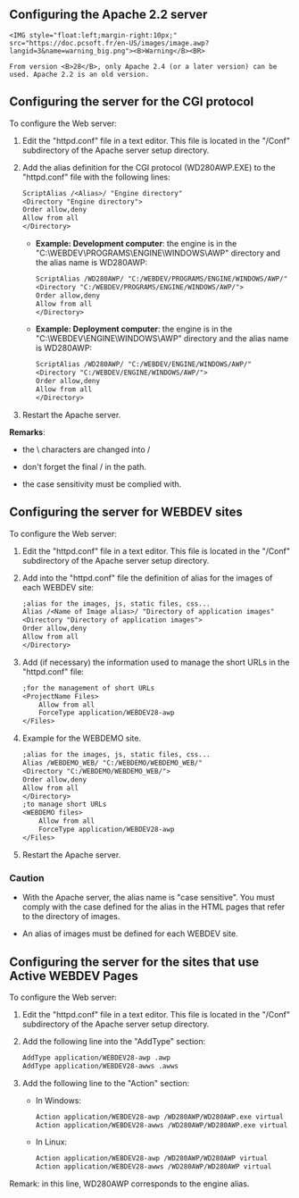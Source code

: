 
## Configuring the Apache 2.2 server
			

<DIV class="specObsolete">
	<IMG style="float:left;margin-right:10px;" src="https://doc.pcsoft.fr/en-US/images/image.awp?langid=3&name=warning_big.png"><B>Warning</B><BR>
	From version <B>28</B>, only Apache 2.4 (or a later version) can be used. Apache 2.2 is an old version.
</DIV><a name="NOTE1"></a>
<a name="NOTE1_1"></a>


## Configuring the server for the CGI protocol
<a name="configuring_the_server_for_the_cgi_protocol_ELTTEXTE000139"></a>
To configure the Web server: 

1. Edit the "httpd.conf" file in a text editor.
	This file is located in the "/Conf" subdirectory of the Apache server  setup directory.

2. Add the alias definition for the CGI protocol (WD280AWP.EXE) to the "httpd.conf" file with the following lines:
	
	```txt
	ScriptAlias /<Alias>/ "Engine directory"
	<Directory "Engine directory">
	Order allow,deny
	Allow from all
	</Directory>
	```


	- **Example: Development computer**: the engine is in the "C:\\WEBDEV\\PROGRAMS\\ENGINE\\WINDOWS\\AWP" directory and the alias name is WD280AWP:
			
		```txt
		ScriptAlias /WD280AWP/ "C:/WEBDEV/PROGRAMS/ENGINE/WINDOWS/AWP/"
		<Directory "C:/WEBDEV/PROGRAMS/ENGINE/WINDOWS/AWP/">
		Order allow,deny
		Allow from all
		</Directory>
		```


	- **Example: Deployment computer**: the engine is in the "C:\\WEBDEV\\ENGINE\\WINDOWS\\AWP" directory and the alias name is WD280AWP:
			
		```txt
		ScriptAlias /WD280AWP/ "C:/WEBDEV/ENGINE/WINDOWS/AWP/"
		<Directory "C:/WEBDEV/ENGINE/WINDOWS/AWP/">
		Order allow,deny
		Allow from all
		</Directory>
		```





3. Restart the Apache server.




**Remarks**:

- the \\ characters are changed into /

- don't forget the final / in the path.

- the case sensitivity must be complied with.




<a name="NOTE2"></a>
<a name="NOTE2_1"></a>


## Configuring the server for WEBDEV sites
<a name="configuring_the_server_for_webdev_sites_ELTTEXTE000163"></a>
To configure the Web server:

1. Edit the "httpd.conf" file in a text editor. This file is located in the "/Conf" subdirectory of the Apache server  setup directory.

2. Add into the "httpd.conf" file the definition of alias for the images of each WEBDEV site:
	
	```txt
	;alias for the images, js, static files, css...
	Alias /<Name of Image alias>/ "Directory of application images"
	<Directory "Directory of application images">
	Order allow,deny
	Allow from all
	</Directory>
	```


3. Add (if necessary) the information used to manage the short URLs in the "httpd.conf" file:
	
	```txt
	;for the management of short URLs
	<ProjectName Files>
		Allow from all
		ForceType application/WEBDEV28-awp 
	</Files>
	```


4. Example for the WEBDEMO site.
	
	```txt
	;alias for the images, js, static files, css...
	Alias /WEBDEMO_WEB/ "C:/WEBDEMO/WEBDEMO_WEB/"
	<Directory "C:/WEBDEMO/WEBDEMO_WEB/">
	Order allow,deny
	Allow from all
	</Directory>
	;to manage short URLs
	<WEBDEMO files>
		Allow from all
		ForceType application/WEBDEV28-awp 
	</Files>
	```


5. Restart the Apache server.



<a name="NOTE2_2"></a>


### Caution
<a name="caution_ELTPARAGRAPHE000065"></a>

- With the Apache server, the alias name is "case sensitive". You must comply with the case defined for the alias in the HTML pages that refer to the directory of images. 

- An alias of images must be defined for each WEBDEV site.




<a name="NOTE3"></a>
<a name="NOTE3_1"></a>


## Configuring the server for the sites that use Active WEBDEV Pages
<a name="configuring_the_server_for_the_sites_that_use_active_webdev_pages_ELTTEXTE000193"></a>
To configure the Web server: 

1. Edit the "httpd.conf" file in a text editor. This file is located in the "/Conf" subdirectory of the Apache server  setup directory.

2. Add the following line into the "AddType" section:
	
	```txt
	AddType application/WEBDEV28-awp .awp
	AddType application/WEBDEV28-awws .awws
	```


3. Add the following line to the "Action" section:

	- In Windows: 
			
		```txt
		Action application/WEBDEV28-awp /WD280AWP/WD280AWP.exe virtual
		Action application/WEBDEV28-awws /WD280AWP/WD280AWP.exe virtual
		```


	- In Linux: 
			
		```txt
		Action application/WEBDEV28-awp /WD280AWP/WD280AWP virtual
		Action application/WEBDEV28-awws /WD280AWP/WD280AWP virtual
		```








Remark: in this line, WD280AWP corresponds to the engine alias.


